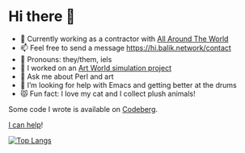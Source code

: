 # Hi there 👋

- 🌱 Currently working as a contractor with [All Around The World](https://allaroundtheworld.fr/) 
- 📫 Feel free to send a message https://hi.balik.network/contact
- 🤔 Pronouns: they/them, iels
- 🔭 I worked on an [Art World simulation project](https://metacpan.org/pod/Art::World) 
- 💬 Ask me about Perl and art 
- 🐄 I’m looking for help with Emacs and getting better at the drums
- 😾 Fun fact: I love my cat and I collect plush animals!

Some code I wrote is available on [Codeberg](https://codeberg.org/smonff).

<!-- - 👯 I’m looking for a job, [get my CV](https://hi.balik.network/fr/cv_sebastien_feugere_2020-06-12.pdf) -->

[I can help](https://youtu.be/It3MISMvR2I)!

<!-- **smonff/smonff** is a ✨ _special_ ✨ repository because its `README.md` (this file) appears on your GitHub profile. -->

[![Top Langs](https://github-readme-stats.vercel.app/api/top-langs/?username=smonff&layout=compact)](https://github.com/anuraghazra/github-readme-stats)

<!-- https://github.com/anuraghazra/github-readme-stats -->
<!-- [![Les Stats GitHub de smonff](https://github-readme-stats.vercel.app/api?username=smonff&count_private=true&show_icons=true&theme=buefy)](https://github.com/anuraghazra/github-readme-stats) -->

